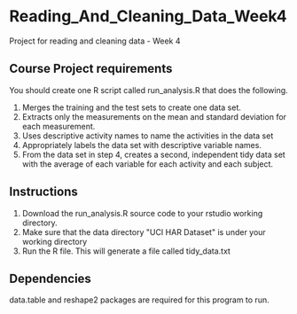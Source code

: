 # Reading_And_Cleaning_Data_Week4
Project for reading and cleaning data - Week 4

## Course Project requirements
You should create one R script called run_analysis.R that does the following.

1. Merges the training and the test sets to create one data set.
2. Extracts only the measurements on the mean and standard deviation for each measurement.
3. Uses descriptive activity names to name the activities in the data set
4. Appropriately labels the data set with descriptive variable names.
5. From the data set in step 4, creates a second, independent tidy data set with the average of each variable for each activity and each subject.

## Instructions
1. Download the run_analysis.R source code to your rstudio working directory.
2. Make sure that the data directory "UCI HAR Dataset" is under your working directory
3. Run the R file. This will generate a file called tidy_data.txt

## Dependencies
data.table and reshape2 packages are required for this program to run.
